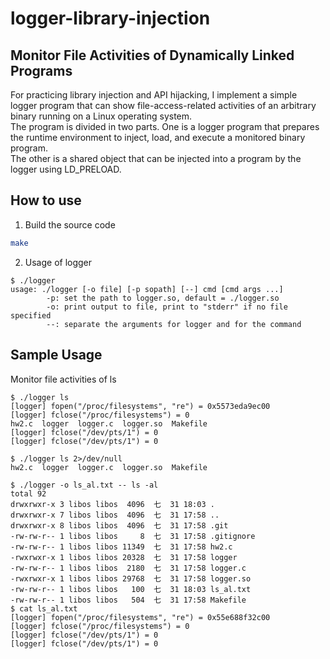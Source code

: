 # logger-library-injection
## Monitor File Activities of Dynamically Linked Programs
For practicing library injection and API hijacking, I implement a simple logger program that can show file-access-related activities of an arbitrary binary running on a Linux operating system.  
The program is divided in two parts. One is a logger program that prepares the runtime environment to inject, load, and execute a monitored binary program.  
The other is a shared object that can be injected into a program by the logger using LD_PRELOAD.  
## How to use
1. Build the source code
```bash
make
```
2. Usage of logger
``` 
$ ./logger
usage: ./logger [-o file] [-p sopath] [--] cmd [cmd args ...]
        -p: set the path to logger.so, default = ./logger.so
        -o: print output to file, print to "stderr" if no file specified
        --: separate the arguments for logger and for the command
```
## Sample Usage
Monitor file activities of ls
```
$ ./logger ls
[logger] fopen("/proc/filesystems", "re") = 0x5573eda9ec00
[logger] fclose("/proc/filesystems") = 0
hw2.c  logger  logger.c  logger.so  Makefile
[logger] fclose("/dev/pts/1") = 0
[logger] fclose("/dev/pts/1") = 0
```
```
$ ./logger ls 2>/dev/null
hw2.c  logger  logger.c  logger.so  Makefile
```
```
$ ./logger -o ls_al.txt -- ls -al
total 92
drwxrwxr-x 3 libos libos  4096  七  31 18:03 .
drwxrwxr-x 7 libos libos  4096  七  31 17:58 ..
drwxrwxr-x 8 libos libos  4096  七  31 17:58 .git
-rw-rw-r-- 1 libos libos     8  七  31 17:58 .gitignore
-rw-rw-r-- 1 libos libos 11349  七  31 17:58 hw2.c
-rwxrwxr-x 1 libos libos 20328  七  31 17:58 logger
-rw-rw-r-- 1 libos libos  2180  七  31 17:58 logger.c
-rwxrwxr-x 1 libos libos 29768  七  31 17:58 logger.so
-rw-rw-r-- 1 libos libos   100  七  31 18:03 ls_al.txt
-rw-rw-r-- 1 libos libos   504  七  31 17:58 Makefile
$ cat ls_al.txt
[logger] fopen("/proc/filesystems", "re") = 0x55e688f32c00
[logger] fclose("/proc/filesystems") = 0
[logger] fclose("/dev/pts/1") = 0
[logger] fclose("/dev/pts/1") = 0
```


